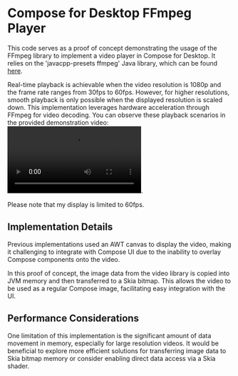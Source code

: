 # Compose for Desktop FFmpeg Player

This code serves as a proof of concept demonstrating the usage of the FFmpeg library
to implement a video player in Compose for Desktop. It relies on the 
'javacpp-presets ffmpeg' Java library, which can be found 
[here](https://github.com/bytedeco/javacpp-presets/tree/master/ffmpeg).

Real-time playback is achievable when the video resolution is 1080p and the frame rate
ranges from 30fps to 60fps. However, for higher resolutions, smooth playback is only
possible when the displayed resolution is scaled down.
This implementation leverages hardware acceleration through FFmpeg for video decoding.
You can observe these playback
scenarios in the provided demonstration video: 
![Demonstration video](testing_different_resolution_fps.m4v).

Please note that my display is limited to  60fps.

## Implementation Details

Previous implementations used an AWT canvas to display the video, making it 
challenging to integrate with Compose UI due to the inability to overlay Compose 
components onto the video.

In this proof of concept, the image data from the video library is copied into JVM
memory and then transferred to a Skia bitmap. This allows the video to be used as
a regular Compose image, facilitating easy integration with the UI.

## Performance Considerations

One limitation of this implementation is the significant amount of data movement
in memory, especially for large resolution videos. It would be beneficial to 
explore more efficient solutions for transferring image data to Skia bitmap memory
or consider enabling direct data access via a Skia shader.